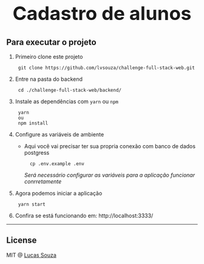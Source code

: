 
<h1 style="font-size:50px" align="center">Cadastro de alunos</h1>

## Para executar o projeto
    
1. Primeiro clone este projeto

        git clone https://github.com/lvsouza/challenge-full-stack-web.git

2. Entre na pasta do backend

        cd ./challenge-full-stack-web/backend/

3. Instale as dependências com `yarn` ou `npm`

        yarn
        ou
        npm install

4. Configure as variáveis de ambiente

    * Aqui você vai precisar ter sua propria conexão com banco de dados postgress

            cp .env.example .env 

        *Será necessário configurar as variáveis para a aplicação funcionar conrretamente*

5. Agora podemos iniciar a aplicação

        yarn start

6. Confira se está funcionando em: http://localhost:3333/

---


## License
MIT @ [Lucas Souza](https://github.com/lvsouza)
